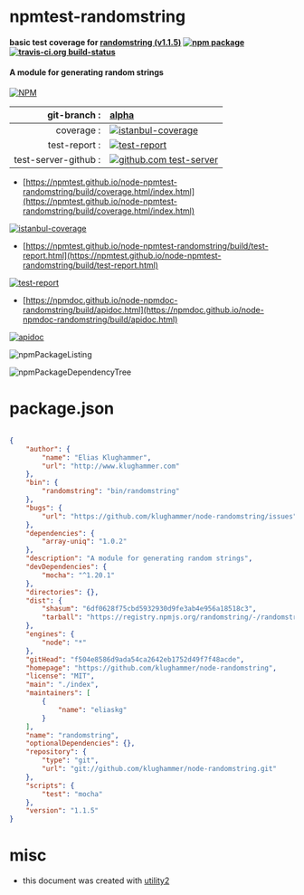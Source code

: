# npmtest-randomstring

#### basic test coverage for  [randomstring (v1.1.5)](https://github.com/klughammer/node-randomstring)  [![npm package](https://img.shields.io/npm/v/npmtest-randomstring.svg?style=flat-square)](https://www.npmjs.org/package/npmtest-randomstring) [![travis-ci.org build-status](https://api.travis-ci.org/npmtest/node-npmtest-randomstring.svg)](https://travis-ci.org/npmtest/node-npmtest-randomstring)

#### A module for generating random strings

[![NPM](https://nodei.co/npm/randomstring.png?downloads=true&downloadRank=true&stars=true)](https://www.npmjs.com/package/randomstring)

| git-branch : | [alpha](https://github.com/npmtest/node-npmtest-randomstring/tree/alpha)|
|--:|:--|
| coverage : | [![istanbul-coverage](https://npmtest.github.io/node-npmtest-randomstring/build/coverage.badge.svg)](https://npmtest.github.io/node-npmtest-randomstring/build/coverage.html/index.html)|
| test-report : | [![test-report](https://npmtest.github.io/node-npmtest-randomstring/build/test-report.badge.svg)](https://npmtest.github.io/node-npmtest-randomstring/build/test-report.html)|
| test-server-github : | [![github.com test-server](https://npmtest.github.io/node-npmtest-randomstring/GitHub-Mark-32px.png)](https://npmtest.github.io/node-npmtest-randomstring/build/app/index.html) | | build-artifacts : | [![build-artifacts](https://npmtest.github.io/node-npmtest-randomstring/glyphicons_144_folder_open.png)](https://github.com/npmtest/node-npmtest-randomstring/tree/gh-pages/build)|

- [https://npmtest.github.io/node-npmtest-randomstring/build/coverage.html/index.html](https://npmtest.github.io/node-npmtest-randomstring/build/coverage.html/index.html)

[![istanbul-coverage](https://npmtest.github.io/node-npmtest-randomstring/build/screenCapture.buildCi.browser.%252Ftmp%252Fbuild%252Fcoverage.lib.html.png)](https://npmtest.github.io/node-npmtest-randomstring/build/coverage.html/index.html)

- [https://npmtest.github.io/node-npmtest-randomstring/build/test-report.html](https://npmtest.github.io/node-npmtest-randomstring/build/test-report.html)

[![test-report](https://npmtest.github.io/node-npmtest-randomstring/build/screenCapture.buildCi.browser.%252Ftmp%252Fbuild%252Ftest-report.html.png)](https://npmtest.github.io/node-npmtest-randomstring/build/test-report.html)

- [https://npmdoc.github.io/node-npmdoc-randomstring/build/apidoc.html](https://npmdoc.github.io/node-npmdoc-randomstring/build/apidoc.html)

[![apidoc](https://npmdoc.github.io/node-npmdoc-randomstring/build/screenCapture.buildCi.browser.%252Ftmp%252Fbuild%252Fapidoc.html.png)](https://npmdoc.github.io/node-npmdoc-randomstring/build/apidoc.html)

![npmPackageListing](https://npmtest.github.io/node-npmtest-randomstring/build/screenCapture.npmPackageListing.svg)

![npmPackageDependencyTree](https://npmtest.github.io/node-npmtest-randomstring/build/screenCapture.npmPackageDependencyTree.svg)



# package.json

```json

{
    "author": {
        "name": "Elias Klughammer",
        "url": "http://www.klughammer.com"
    },
    "bin": {
        "randomstring": "bin/randomstring"
    },
    "bugs": {
        "url": "https://github.com/klughammer/node-randomstring/issues"
    },
    "dependencies": {
        "array-uniq": "1.0.2"
    },
    "description": "A module for generating random strings",
    "devDependencies": {
        "mocha": "^1.20.1"
    },
    "directories": {},
    "dist": {
        "shasum": "6df0628f75cbd5932930d9fe3ab4e956a18518c3",
        "tarball": "https://registry.npmjs.org/randomstring/-/randomstring-1.1.5.tgz"
    },
    "engines": {
        "node": "*"
    },
    "gitHead": "f504e8586d9ada54ca2642eb1752d49f7f48acde",
    "homepage": "https://github.com/klughammer/node-randomstring",
    "license": "MIT",
    "main": "./index",
    "maintainers": [
        {
            "name": "eliaskg"
        }
    ],
    "name": "randomstring",
    "optionalDependencies": {},
    "repository": {
        "type": "git",
        "url": "git://github.com/klughammer/node-randomstring.git"
    },
    "scripts": {
        "test": "mocha"
    },
    "version": "1.1.5"
}
```



# misc
- this document was created with [utility2](https://github.com/kaizhu256/node-utility2)
